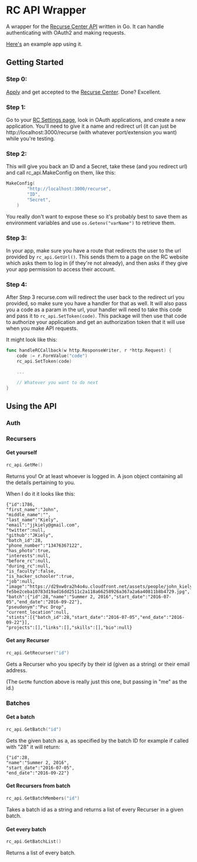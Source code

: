 RC API Wrapper
=================

A wrapper for the [Recurse Center API](https://github.com/recursecenter/wiki/wiki/Recurse-Center-API) written in Go. It can handle authenticating with OAuth2 and making requests.

[Here's](https://gist.github.com/JKiely/267083e9fa776eb7d35c38fb8447e57c) an example app using it.


Getting Started
---------------

### Step 0:
[Apply](https://www.recurse.com/apply/retreat) and get accepted to the [Recurse Center](https://www.recurse.com/). Done? Excellent.

### Step 1:
Go to your [RC Settings page](https://www.recurse.com/settings/oauth), look in OAuth applications, and create a new application. You'll need to give it a name and redirect url (it can just be http://localhost:3000/recurse (with whatever port/extension you want) while you're testing.

### Step 2:
This will give you back an ID and a Secret, take these (and you redirect url) and call rc_api.MakeConfig on them, like this:

```Go
MakeConfig(
		"http://localhost:3000/recurse",
		"ID",
		"Secret",
	)
```
You really don't want to expose these so it's probably best to save them as environment variables and use `os.Getenv("varName")` to retrieve them.

### Step 3:
In your app, make sure you have a route that redirects the user to the url provided by `rc_api.GetUrl()`. This sends them to a page on the RC website which asks them to log in (if they're not already), and then asks if they give your app permission to access their account.

### Step 4:
After Step 3 recurse.com will redirect the user back to the redirect url you provided, so make sure you have a handler for that as well. It will also pass you a code as a param in the url, your handler will need to take this code and pass it to `rc_api.SetToken(code)`. This package will then use that code to authorize your application and get an authorization token that it will use when you make API requests.

It might look like this:
```Go
func handleRCCallback(w http.ResponseWriter, r *http.Request) {
    code := r.FormValue("code")
    rc_api.SetToken(code)

    ...

    // Whatever you want to do next
}
```

Using the API
-------------

### Auth


### Recursers

#### Get yourself
```Go
rc_api.GetMe()
```
Returns you! Or at least whoever is logged in. A json object containing all the details pertaining to you.

When I do it it looks like this:
```
{"id":1786,
"first_name":"John",
"middle_name":"",
"last_name":"Kiely",
"email":"jjkiely@gmail.com",
"twitter":null,
"github":"JKiely",
"batch_id":28,
"phone_number":"13476367122",
"has_photo":true,
"interests":null,
"before_rc":null,
"during_rc":null,
"is_faculty":false,
"is_hacker_schooler":true,
"job":null,
"image":"https://d29xw0ra2h4o4u.cloudfront.net/assets/people/john_kiely_150-fe5be2ceba10783d19ad16dd2511c2a118a66258926a367a2a6a40811b8b4729.jpg",
"batch":{"id":28,"name":"Summer 2, 2016","start_date":"2016-07-05","end_date":"2016-09-22"},
"pseudonym":"Pvc Drop",
"current_location":null,
"stints":[{"batch_id":28,"start_date":"2016-07-05","end_date":"2016-09-22"}],
"projects":[],"links":[],"skills":[],"bio":null}
```

#### Get any Recurser
```Go
rc_api.GetRecurser("id")
```
Gets a Recurser who you specify by their id (given as a string) or their email address.

(The `GetMe` function above is really just this one, but passing in "me" as the id.)

### Batches

#### Get a batch
```Go
rc_api.GetBatch("id")
```
Gets the given batch as a, as specified by the batch ID for example if called with "28" it will return:
```
{"id":28,
"name":"Summer 2, 2016",
"start_date":"2016-07-05",
"end_date":"2016-09-22"}
```

#### Get Recursers from batch
```Go
rc_api.GetBatchMembers("id")
```
Takes a batch id as a string and returns a list of every Recurser in a given batch.

#### Get every batch
```Go
rc_api.GetBatchList()
```
Returns a list of every batch.
